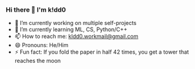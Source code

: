 ### Hi there 👋 I'm k!dd0

- 🔭 I’m currently working on multiple self-projects
- 🌱 I’m currently learning ML, CS, Python/C++
- 📫 How to reach me: kldd0.workmail@gmail.com
- 😄 Pronouns: He/Him
- ⚡ Fun fact: If you fold the paper in half 42 times, you get a tower that reaches the moon
